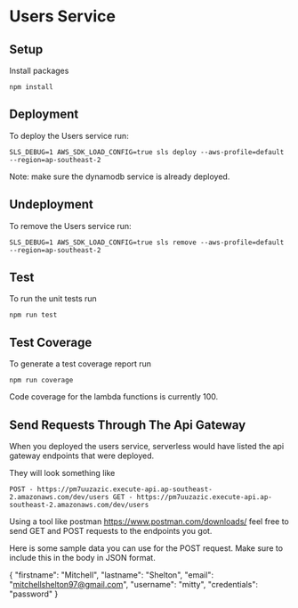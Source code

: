 # Users Service

## Setup

Install packages

`npm install`

## Deployment

To deploy the Users service run:

`SLS_DEBUG=1 AWS_SDK_LOAD_CONFIG=true sls deploy --aws-profile=default --region=ap-southeast-2`

Note: make sure the dynamodb service is already deployed.

## Undeployment

To remove the Users service run:

`SLS_DEBUG=1 AWS_SDK_LOAD_CONFIG=true sls remove --aws-profile=default --region=ap-southeast-2`

## Test

To run the unit tests run

`npm run test`

## Test Coverage

To generate a test coverage report run

`npm run coverage`

Code coverage for the lambda functions is currently 100.

## Send Requests Through The Api Gateway

When you deployed the users service, serverless would have listed the api gateway endpoints
that were deployed.

They will look something like

`
  POST - https://pm7uuzazic.execute-api.ap-southeast-2.amazonaws.com/dev/users
  GET - https://pm7uuzazic.execute-api.ap-southeast-2.amazonaws.com/dev/users
`

Using a tool like postman https://www.postman.com/downloads/ feel free to send GET and POST requests to the endpoints you got. 

Here is some sample data you can use for the POST request. Make sure to include this in the body in JSON format.

{
    "firstname": "Mitchell",
    "lastname": "Shelton",
    "email": "mitchellshelton97@gmail.com",
    "username": "mitty",
    "credentials": "password"
}

